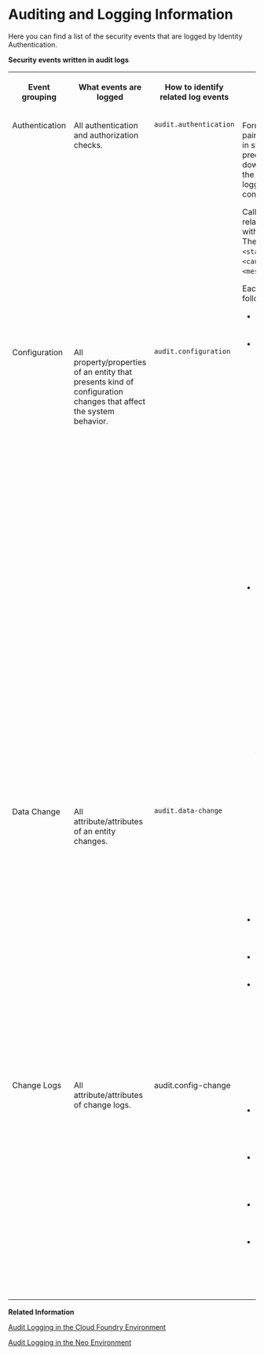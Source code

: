 <!-- loioac5537b3bf9940459a6ec7354fcd1b69 -->

# Auditing and Logging Information

Here you can find a list of the security events that are logged by Identity Authentication.

**Security events written in audit logs**


<table>
<tr>
<th valign="top">

Event grouping



</th>
<th valign="top">

What events are logged



</th>
<th valign="top">

How to identify related log events



</th>
<th valign="top">

Additional information



</th>
</tr>
<tr>
<td valign="top">

Authentication



</td>
<td valign="top">

All authentication and authorization checks.



</td>
<td valign="top">

`audit.authentication`



</td>
<td valign="top" rowspan="4">

Formatting each log in key-value pairs simplifies a lot displaying logs in systems, searching by predefined key or value, downloading logging files, etc. In the Identity Authentication audit logging interface, the following log content is available:

Caller `<caller>` did action `<action>` related to objectType `<objectType>` with unique identifier `<objectId>`. The result of this action is state `<state>` which is caused by cause `<cause>` and the message is `<message>`.

Each audit log entry consists of the following key-value pairs:

-   state\* = \[successful | aborted | failed | ignored | process\]

-   action\* = \[create | update | search | delete | upsert | add | validate | validate\_sms\_code | reset | export | import | verifyPhone | testConnection | read | restore | upload | list | provision | login | authenticate | logout | sendMail\(s\) | passwordCheck | load | rbaRuleCheck | otpCodeCheck | authenticityCheck | grantPermissions | count | setOtpAttributes | getStatistics | getUsage | setAttributes | provisionAllUsers | provisionUser\(s\) | forgotPassword | setInitialPassword | process | setConsolidationStatus | mark | sendSmsCode | issueAssertion | issueAuthorizationCode | issueJwtToken | linkUser | returningConsolidationStatus | returnungResetPasswordStatus\]

-   objectType\* = \[company | tenant\(s\) | tenantAdmin | serviceProvider\(s\) | identityProvider\(s\) | socialProvider\(s\) | service | scimGroup\(s\) | passwordPolicy\(ies\) | provisioningSystem\(s\) | allProvisioningSystems | user\(s\) | spUser |group\(s\) | thing\(s\) | contact | emailTemplates | resource | tenantLogo | scimConfiguration | smsConfiguration | spnegoConfiguration | termsOfUse | privacyPolicy | tenantSettings | trustedDomain\(s\) | tenantSamlConfiguration | auditLogClients | scimUser\(s\) | otpCode | forgotPasswordMailCounter | cockpit | usageStatistics | activityAggregator | corporateUserStore | channel | token | trustedIdp | newSpSession | activeSpAndIdpSessions | rbaAction | socialIdentity | openIdClient | googleRecaptcha | companyGroup | psrMailService| entity.Policy | entity.UserPolicy\]

-   objectId\* = \[unique attribute of the objectType – either id, or name, etc… \]

-   caller = \[The identifier of the subject\]

-   cause = \[callerUnauthorized | userNotFound | validationFailure, interrupted, otpCheckFailure, passwordCheckFailure | mailNotVerified | notSupported | alreadyUsed | maximumNumberReached | invalidCode | thirdInvalidCode | alreadyInUse | missingUserPassword | missingTargetSystemConfig\]

-   message = \[Exception message or additional message which specifies the result of the action\]

-   category\* = \[audit.authentication | audit.configuration | audit.data-change\]

-   additionalAttributes – key-value formatted attributes which are specific for each objectType

-   all change log resource types


> ### Note:  
> \* Available in each log entry.



</td>
</tr>
<tr>
<td valign="top">

Configuration



</td>
<td valign="top">

All property/properties of an entity that presents kind of configuration changes that affect the system behavior.



</td>
<td valign="top">

`audit.configuration` 



</td>
</tr>
<tr>
<td valign="top">

Data Change



</td>
<td valign="top">

All attribute/attributes of an entity changes.



</td>
<td valign="top">

`audit.data-change` 



</td>
</tr>
<tr>
<td valign="top">

Change Logs



</td>
<td valign="top">

All attribute/attributes of change logs.



</td>
<td valign="top">

audit.config-changе



</td>
</tr>
</table>

**Related Information**  


[Audit Logging in the Cloud Foundry Environment](https://help.sap.com/viewer/65de2977205c403bbc107264b8eccf4b/Cloud/en-US/f92c86ab11f6474ea5579d839051c334.html)

[Audit Logging in the Neo Environment](https://help.sap.com/viewer/ea72206b834e4ace9cd834feed6c0e09/Cloud/en-US/02c39712c1064c96b37c1ea5bc9420dc.html)

